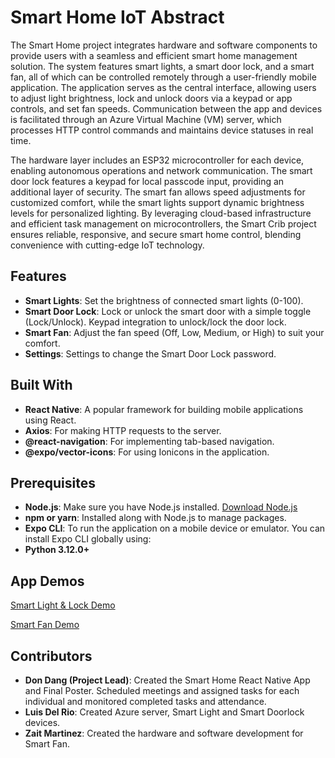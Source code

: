 # Smart Home IoT Abstract

The Smart Home project integrates hardware and software components to provide users with a seamless and efficient smart home management solution. The system features smart lights, a smart door lock, and a smart fan, all of which can be controlled remotely through a user-friendly mobile application. The application serves as the central interface, allowing users to adjust light brightness, lock and unlock doors via a keypad or app controls, and set fan speeds. Communication between the app and devices is facilitated through an Azure Virtual Machine (VM) server, which processes HTTP control commands and maintains device statuses in real time.

The hardware layer includes an ESP32 microcontroller for each device, enabling autonomous operations and network communication. The smart door lock features a keypad for local passcode input, providing an additional layer of security. The smart fan allows speed adjustments for customized comfort, while the smart lights support dynamic brightness levels for personalized lighting. By leveraging cloud-based infrastructure and efficient task management on microcontrollers, the Smart Crib project ensures reliable, responsive, and secure smart home control, blending convenience with cutting-edge IoT technology.

## Features

- **Smart Lights**: Set the brightness of connected smart lights (0-100).
- **Smart Door Lock**: Lock or unlock the smart door with a simple toggle (Lock/Unlock). Keypad integration to unlock/lock the door lock.
- **Smart Fan**: Adjust the fan speed (Off, Low, Medium, or High) to suit your comfort.
- **Settings**: Settings to change the Smart Door Lock password.

## Built With

- **React Native**: A popular framework for building mobile applications using React.
- **Axios**: For making HTTP requests to the server.
- **@react-navigation**: For implementing tab-based navigation.
- **@expo/vector-icons**: For using Ionicons in the application.

## Prerequisites

- **Node.js**: Make sure you have Node.js installed. [Download Node.js](https://nodejs.org/)
- **npm or yarn**: Installed along with Node.js to manage packages.
- **Expo CLI**: To run the application on a mobile device or emulator. You can install Expo CLI globally using:
- **Python 3.12.0+**

## App Demos
[Smart Light & Lock Demo](https://www.youtube.com/watch?v=xLqYLixEVfE)

[Smart Fan Demo](https://www.youtube.com/shorts/cb8d_wNGdIk)

## Contributors
-  **Don Dang (Project Lead)**: Created the Smart Home React Native App and Final Poster. Scheduled meetings and assigned tasks for each individual and monitored completed tasks and attendance.
-  **Luis Del Rio**: Created Azure server, Smart Light and Smart Doorlock devices. 
-  **Zait Martinez**: Created the hardware and software development for Smart Fan.
